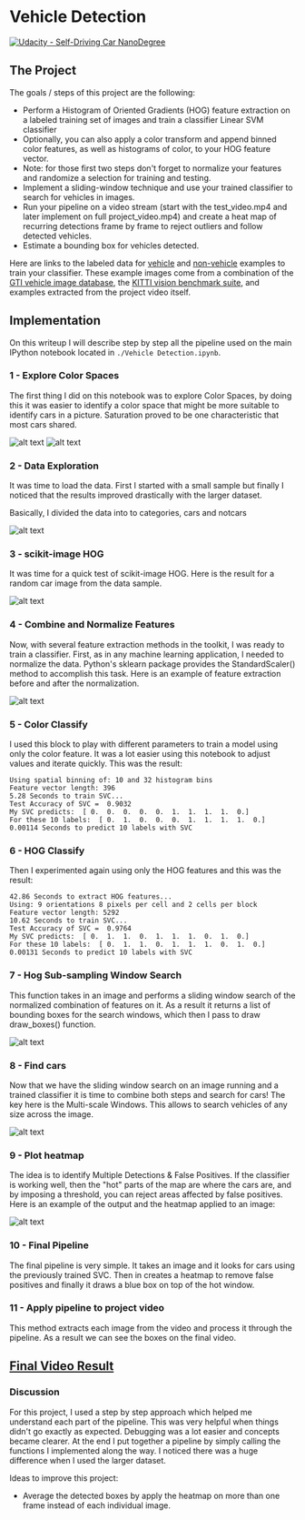 # Vehicle Detection
[![Udacity - Self-Driving Car NanoDegree](https://s3.amazonaws.com/udacity-sdc/github/shield-carnd.svg)](http://www.udacity.com/drive)

The Project
---

The goals / steps of this project are the following:

* Perform a Histogram of Oriented Gradients (HOG) feature extraction on a labeled training set of images and train a classifier Linear SVM classifier
* Optionally, you can also apply a color transform and append binned color features, as well as histograms of color, to your HOG feature vector.
* Note: for those first two steps don't forget to normalize your features and randomize a selection for training and testing.
* Implement a sliding-window technique and use your trained classifier to search for vehicles in images.
* Run your pipeline on a video stream (start with the test_video.mp4 and later implement on full project_video.mp4) and create a heat map of recurring detections frame by frame to reject outliers and follow detected vehicles.
* Estimate a bounding box for vehicles detected.

Here are links to the labeled data for [vehicle](https://s3.amazonaws.com/udacity-sdc/Vehicle_Tracking/vehicles.zip) and [non-vehicle](https://s3.amazonaws.com/udacity-sdc/Vehicle_Tracking/non-vehicles.zip) examples to train your classifier.  These example images come from a combination of the [GTI vehicle image database](http://www.gti.ssr.upm.es/data/Vehicle_database.html), the [KITTI vision benchmark suite](http://www.cvlibs.net/datasets/kitti/), and examples extracted from the project video itself.

[//]: # (Image References)
[image1]: ./examples/color_spaces1.png
[image2]: ./examples/color_spaces2.png
[image3]: ./examples/data.png
[image4]: ./examples/hog.png
[image5]: ./examples/combine.png
[image6]: ./examples/windowsearch.png
[image7]: ./examples/findcars.png
[image8]: ./examples/heatmap.png
[Final Video Result]: ./project_video_result.mp4

## Implementation

On this writeup I will describe step by step all the pipeline used on the main IPython notebook located in `./Vehicle Detection.ipynb`.

### 1 - Explore Color Spaces

The first thing I did on this notebook was to explore Color Spaces, by doing this it was easier to identify a color space that might be more suitable to identify cars in a picture. Saturation proved to be one characteristic that most cars shared.

![alt text][image1]
![alt text][image2]

### 2 - Data Exploration

It was time to load the data. First I started with a small sample but finally I noticed that the results improved drastically with the larger dataset.

Basically, I divided the data into to categories, cars and notcars

![alt text][image3]

### 3 - scikit-image HOG

It was time for a quick test of scikit-image HOG. Here is the result for a random car image from the data sample.

![alt text][image4]

### 4 - Combine and Normalize Features

Now, with several feature extraction methods in the toolkit, I was ready to train a classifier. First, as in any machine learning application, I needed to normalize the data. Python's sklearn package provides the StandardScaler() method to accomplish this task. Here is an example of feature extraction before and after the normalization.

![alt text][image5]

### 5 - Color Classify
I used this block to play with different parameters to train a model using only the color feature. It was a lot easier using this notebook to adjust values and iterate quickly. This was the result:

```
Using spatial binning of: 10 and 32 histogram bins
Feature vector length: 396
5.28 Seconds to train SVC...
Test Accuracy of SVC =  0.9032
My SVC predicts:  [ 0.  0.  0.  0.  0.  1.  1.  1.  1.  0.]
For these 10 labels:  [ 0.  1.  0.  0.  0.  1.  1.  1.  1.  0.]
0.00114 Seconds to predict 10 labels with SVC
```

### 6 - HOG Classify
Then I experimented again using only the HOG features and this was the result:

```
42.86 Seconds to extract HOG features...
Using: 9 orientations 8 pixels per cell and 2 cells per block
Feature vector length: 5292
10.62 Seconds to train SVC...
Test Accuracy of SVC =  0.9764
My SVC predicts:  [ 0.  1.  1.  0.  1.  1.  1.  0.  1.  0.]
For these 10 labels:  [ 0.  1.  1.  0.  1.  1.  1.  0.  1.  0.]
0.00131 Seconds to predict 10 labels with SVC
```

### 7 - Hog Sub-sampling Window Search
This function takes in an image and performs a sliding window search of the normalized combination of features on it. As a result it returns a list of bounding boxes for the search windows, which then I pass to draw draw_boxes() function.

![alt text][image6]

### 8 - Find cars
Now that we have the sliding window search on an image running and a trained classifier  it is time to combine both steps and search for cars!
The key here is the Multi-scale Windows. This allows to search vehicles of any size across the image.

![alt text][image7]

### 9 - Plot heatmap
The idea is to identify Multiple Detections & False Positives.
If the classifier is working well, then the "hot" parts of the map are where the cars are, and by imposing a threshold, you can reject areas affected by false positives.
Here is an example of the output and the heatmap applied to an image:

![alt text][image8]

### 10 - Final Pipeline
The final pipeline is very simple. It takes an image and it looks for cars using the previously trained SVC. Then in creates a heatmap to remove false positives and finally it draws a blue box on top of the hot window.

### 11 - Apply pipeline to project video
This method extracts each image from the video and process it through the pipeline. As a result we can see the boxes on the final video.

[Final Video Result]
---

### Discussion

For this project, I used a step by step approach which helped me understand each part of the pipeline. This was very helpful when things didn't go exactly as expected. Debugging was a lot easier and concepts became clearer. At the end I put together a pipeline by simply calling the functions I implemented along the way.
I noticed there was a huge difference when I used the larger dataset.

Ideas to improve this project:
* Average the detected boxes by apply the heatmap on more than one frame instead of each individual image.
